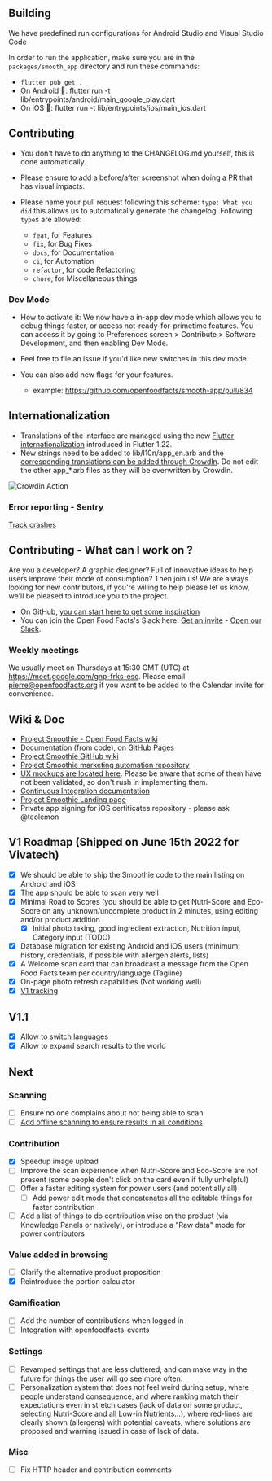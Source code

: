 
## Building

We have predefined run configurations for Android Studio and Visual Studio Code

In order to run the application, make sure you are in the `packages/smooth_app` directory and run these commands:

- `flutter pub get .`
- On Android 🤖: flutter run -t lib/entrypoints/android/main_google_play.dart
- On iOS 🍎: flutter run -t lib/entrypoints/ios/main_ios.dart

## Contributing

- You don't have to do anything to the CHANGELOG.md yourself, this is done automatically.
  
- Please ensure to add a before/after screenshot when doing a PR that has visual impacts.

- Please name your pull request following this scheme: `type: What you did` this allows us to automatically generate the changelog.
Following `type`s are allowed:

  - `feat`, for Features
  - `fix`, for Bug Fixes
  - `docs`, for Documentation
  - `ci`, for Automation
  - `refactor`, for code Refactoring
  - `chore`, for Miscellaneous things

### Dev Mode

- How to activate it: We now have a in-app dev mode which allows you to debug things faster, or access not-ready-for-primetime features. You can access it by going to Preferences screen > Contribute > Software Development, and then enabling Dev Mode.

- Feel free to file an issue if you'd like new switches in this dev mode.
  
- You can also add new flags for your features.
  - example: <https://github.com/openfoodfacts/smooth-app/pull/834>

## Internationalization

- Translations of the interface are managed using the new [Flutter internationalization](https://github.com/openfoodfacts/openfoodfacts-hungergames/blob/master/src/i18n/common.json) introduced in Flutter 1.22.
- New strings need to be added to lib/l10n/app_en.arb and the [corresponding translations can be added through CrowdIn](https://translate.openfoodfacts.org/translate/openfoodfacts/1322). Do not edit the other app_*.arb files as they will be overwritten by CrowdIn.

![Crowdin Action](https://github.com/openfoodfacts/smooth-app/workflows/Crowdin%20Action/badge.svg)

### Error reporting - Sentry

[Track crashes](https://sentry.io/organizations/openfoodfacts/issues/?project=5376745)

## Contributing - What can I work on ?

Are you a developer? A graphic designer? Full of innovative ideas to help users improve their mode of consumption? Then join us!
We are always looking for new contributors, if you're willing to help please let us know, we'll be pleased to introduce you to the project.

- On GitHub, [you can start here to get some inspiration](https://github.com/openfoodfacts/smooth-app/issues/525)
- You can join the Open Food Facts's Slack here: [Get an invite](https://slack.openfoodfacts.org) - [Open our Slack](https://openfoodfacts.slack.com).

### Weekly meetings

 We usually meet on Thursdays at 15:30 GMT (UTC) at <https://meet.google.com/gnp-frks-esc>. Please email pierre@openfoodfacts.org if you want to be added to the Calendar invite for convenience.

## Wiki & Doc

- [Project Smoothie - Open Food Facts wiki](https://wiki.openfoodfacts.org/Project_Smoothie)
- [Documentation (from code), on GitHub Pages](https://openfoodfacts.github.io/smooth-app/)
- [Project Smoothie GitHub wiki](https://github.com/openfoodfacts/smooth-app/wiki)
- [Project Smoothie marketing automation repository](https://github.com/openfoodfacts/fastlane-descriptions-smoothie/pulls)
- [UX mockups are located here](https://www.figma.com/file/lhRhMulB4Ek9NYDWl3FxAo/Fellowship-Jam-file?node-id=12%3A358). Please be aware that some of them have not been validated, so don't rush in implementing them.
- [Continuous Integration documentation](.github/workflows/README.md)
- [Project Smoothie Landing page](https://github.com/openfoodfacts/smoothielanding)
- Private app signing for iOS certificates repository - please ask @teolemon

## V1 Roadmap (Shipped on June 15th 2022 for Vivatech)

- [x] We should be able to ship the Smoothie code to the main listing on Android and iOS
- [x] The app should be able to scan very well
- [x] Minimal Road to Scores (you should be able to get Nutri-Score and Eco-Score on any unknown/uncomplete product in 2 minutes, using editing and/or product addition
  - [x] Initial photo taking, good ingredient extraction, Nutrition input, Category input (TODO)
- [x] Database migration for existing Android and iOS users (minimum: history, credentials, if possible with allergen alerts, lists)
- [x] A Welcome scan card that can broadcast a message from the Open Food Facts team per country/language (Tagline)
- [x] On-page photo refresh capabilities (Not working well)
- [x] [V1 tracking](https://github.com/orgs/openfoodfacts/projects/7)

## V1.1

- [x] Allow to switch languages
- [x] Allow to expand search results to the world

## Next

### Scanning

- [ ] Ensure no one complains about not being able to scan
- [ ] [Add offline scanning to ensure results in all conditions](https://github.com/openfoodfacts/smooth-app/issues/18)

### Contribution

- [x] Speedup image upload
- [ ] Improve the scan experience when Nutri-Score and Eco-Score are not present (some people don't click on the card even if fully unhelpful)
- [ ] Offer a faster editing system for power users (and potentially all)
  - [ ] Add power edit mode that concatenates all the editable things for faster contribution
- [ ] Add a list of things to do contribution wise on the product (via Knowledge Panels or natively), or introduce a "Raw data" mode for power contributors

### Value added in browsing

- [ ] Clarify the alternative product proposition
- [x] Reintroduce the portion calculator

### Gamification

- [ ] Add the number of contributions when logged in
- [ ] Integration with openfoodfacts-events

### Settings

- [ ] Revamped settings that are less cluttered, and can make way in the future for things the user will go see more often.
- [ ] Personalization system that does not feel weird during setup, where people understand consequence, and where ranking match their expectations even in stretch cases (lack of data on some product, selecting Nutri-Score and all Low-in Nutrients…), where red-lines are clearly shown (allergens) with potential caveats, where solutions are proposed and warning issued in case of lack of data.

### Misc

- [ ] Fix HTTP header and contribution comments
